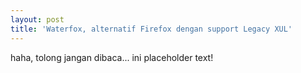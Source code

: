 ```yaml
---
layout: post
title: 'Waterfox, alternatif Firefox dengan support Legacy XUL'
---
```

haha, tolong jangan dibaca... ini placeholder text!